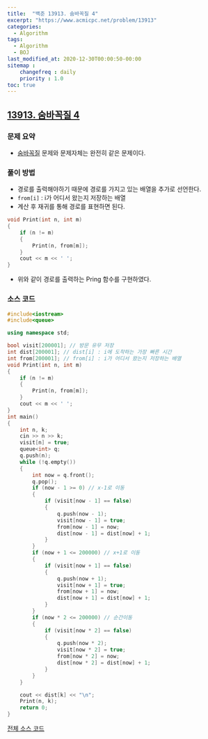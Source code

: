 ```yaml
---
title:  "백준 13913. 숨바꼭질 4"
excerpt: "https://www.acmicpc.net/problem/13913"
categories:
  - Algorithm
tags:
  - Algorithm
  - BOJ
last_modified_at: 2020-12-30T00:00:50-00:00
sitemap :
    changefreq : daily
    priority : 1.0
toc: true
---
```


## [13913. 숨바꼭질 4](https://www.acmicpc.net/problem/13913)
### 문제 요약
- [숨바꼭질](https://tdm1223.github.io/algorithm/BOJ-1697) 문제와 문제자체는 완전히 같은 문제이다.

### 풀이 방법
- 경로를 출력해야하기 때문에 경로를 가지고 있는 배열을 추가로 선언한다.
- `from[i]` : i가 어디서 왔는지 저장하는 배열
- 계산 후 재귀를 통해 경로를 표현하면 된다.
```cpp
void Print(int n, int m)
{
    if (n != m)
    {
        Print(n, from[m]);
    }
    cout << m << ' ';
}
```
- 위와 같이 경로를 출력하는 Pring 함수를 구현하였다.

### 소스 코드
```cpp
#include<iostream>
#include<queue>

using namespace std;

bool visit[200001]; // 방문 유무 저장
int dist[200001]; // dist[i] : i에 도착하는 가장 빠른 시간
int from[200001]; // from[i] : i가 어디서 왔는지 저장하는 배열
void Print(int n, int m)
{
    if (n != m)
    {
        Print(n, from[m]);
    }
    cout << m << ' ';
}
int main()
{
    int n, k;
    cin >> n >> k;
    visit[n] = true;
    queue<int> q;
    q.push(n);
    while (!q.empty())
    {
        int now = q.front();
        q.pop();
        if (now - 1 >= 0) // x-1로 이동
        {
            if (visit[now - 1] == false)
            {
                q.push(now - 1);
                visit[now - 1] = true;
                from[now - 1] = now;
                dist[now - 1] = dist[now] + 1;
            }
        }
        if (now + 1 <= 200000) // x+1로 이동
        {
            if (visit[now + 1] == false)
            {
                q.push(now + 1);
                visit[now + 1] = true;
                from[now + 1] = now;
                dist[now + 1] = dist[now] + 1;
            }
        }
        if (now * 2 <= 200000) // 순간이동
        {
            if (visit[now * 2] == false)
            {
                q.push(now * 2);
                visit[now * 2] = true;
                from[now * 2] = now;
                dist[now * 2] = dist[now] + 1;
            }
        }
    }

    cout << dist[k] << "\n";
    Print(n, k);
    return 0;
}
```

[전체 소스 코드](https://github.com/tdm1223/Algorithm/blob/master/acmicpc.net/source/13913.cpp)